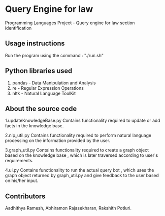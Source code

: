 # Query Engine for law 
Programming Languages Project - Query engine for law section identification

## Usage instructions
Run the program using the command : "./run.sh"

## Python libraries used 
1. pandas - Data Manipulation and Analysis
2. re - Regular Expression Operations
3. nltk - Natural Language ToolKit
				 
## About the source code

1.updateKnowledgeBase.py 
	Contains functionality required to update or add facts in the knowledge base.

2.nlp_util.py
	Contains functionality required to perform natural language processing on the information provided by the user.

3.graph_util.py
	Contains functionality required to create a graph object based on the knowledge base , which is later traversed according to user's requirements.

4.ui.py
	Contains functionality to run the actual query bot , which uses the graph object returned by graph_util.py and give feedback to the user based on his/her input.


## Contributors
Aadhithya Ramesh,
Abhiramon Rajasekharan,
Rakshith Potluri.